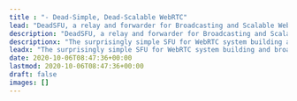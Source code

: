 ```yaml
---
title : "- Dead-Simple, Dead-Scalable WebRTC"
lead: "DeadSFU, a relay and forwarder for Broadcasting and Scalable WebRTC applications."
description: "DeadSFU, a relay and forwarder for Broadcasting and Scalable WebRTC applications."
descriptionx: "The surprisingly simple SFU for WebRTC system building and broadcasting."
leadx: "The surprisingly simple SFU for WebRTC system building and broadcasting."
date: 2020-10-06T08:47:36+00:00
lastmod: 2020-10-06T08:47:36+00:00
draft: false
images: []
---
```

